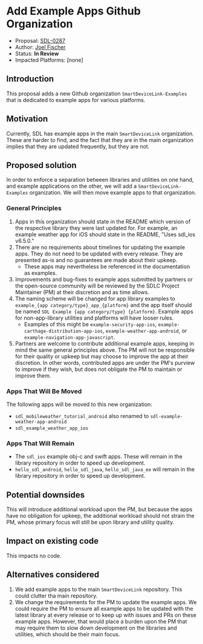 # Add Example Apps Github Organization

* Proposal: [SDL-0287](0287-example-apps-organization.md)
* Author: [Joel Fischer](https://github.com/joeljfischer)
* Status: **In Review**
* Impacted Platforms: [none]

## Introduction
This proposal adds a new Github organization `SmartDeviceLink-Examples` that is dedicated to example apps for various platforms.

## Motivation
Currently, SDL has example apps in the main `SmartDeviceLink` organization. These are harder to find, and the fact that they are in the main organization implies that they are updated frequently, but they are not.

## Proposed solution
In order to enforce a separation between libraries and utilities on one hand, and example applications on the other, we will add a `SmartDeviceLink-Examples` organization. We will then move example apps to that organization.

### General Principles
1. Apps in this organization should state in the README which version of the respective library they were last updated for. For example, an example weather app for iOS should state in the README, "Uses sdl_ios v6.5.0."
2. There are no requirements about timelines for updating the example apps. They do not need to be updated with every release. They are presented as-is and no guarantees are made about their upkeep.
   * These apps may nevertheless be referenced in the documentation as examples.
3. Improvements and bug-fixes to example apps submitted by partners or the open-source community will be reviewed by the SDLC Project Maintainer (PM) at their discretion and as time allows.
4. The naming scheme will be changed for app library examples to `example_{app category/type}_app_{platform}` and the app itself should be named `SDL Example {app category/type} {platform}`. Example apps for non-app-library utilities and platforms will have looser rules.
    * Examples of this might be `example-security-app-ios`, `example-carthage-distribution-app-ios`, `example-weather-app-android`, or `example-navigation-app-javascript`.
5. Partners are welcome to contribute additional example apps, keeping in mind the same general principles above. The PM will not be responsible for their quality or upkeep but may choose to improve the app at their discretion. In other words, contributed apps are under the PM's purview to improve if they wish, but does not obligate the PM to maintain or improve them.

### Apps That Will Be Moved
The following apps will be moved to this new organization:

* `sdl_mobileweather_tutorial_android` also renamed to `sdl-example-weather-app-android`
* `sdl_example_weather_app_ios`

### Apps That Will Remain
* The `sdl_ios` example obj-c and swift apps. These will remain in the library repository in order to speed up development.
* `hello_sdl_android`, `hello_sdl_java`, `hello_sdl_java_ee` will remain in the library repository in order to speed up development.

## Potential downsides
This will introduce additional workload upon the PM, but because the apps have no obligation for upkeep, the additional workload should not strain the PM, whose primary focus will still be upon library and utility quality.

## Impact on existing code
This impacts no code.

## Alternatives considered
1. We add example apps to the main `SmartDeviceLink` repository. This could clutter tha main repository.
2. We change the requirements for the PM to update the example apps. We could require the PM to ensure all example apps to be updated with the latest library at every release or to keep up with issues and PRs on these example apps. However, that would place a burden upon the PM that may require them to slow down development on the libraries and utilities, which should be their main focus.
